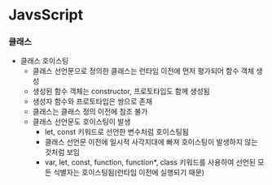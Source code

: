 # JavsScript
### 클래스
* 클래스 호이스팅
  * 클래스 선언문으로 정의한 클래스는 런타임 이전에 먼저 평가되어 함수 객체 생성
  * 생성된 함수 객체는 constructor, 프로토타입도 함께 생성됨
  * 생성자 함수와 프로토타입은 쌍으로 존재
  * 클래스는 클래스 정의 이전에 참조 불가
  * 클래스 선언문도 호이스팅이 발생
    * let, const 키워드로 선언한 변수처럼 호이스팅됨
    * 클래스 선언문 이전에 일시적 사각지대에 빠져 호이스팅이 발생하지 않는 것처럼 보임
    * var, let, const, function, function*, class 키워드를 사용하여 선언된 모든 식별자는 호이스팅됨(런타임 이전에 실행되기 때문)